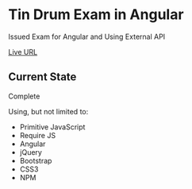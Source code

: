 <h1>Tin Drum Exam in Angular</h1>
<p>Issued Exam for Angular and Using External API</p>
<p><a href="http://www.jvmqueue.com/angularTinDrumExam/">Live URL</a></p>
<h2>Current State</h2>
<p>Complete</p>
<p>Using, but not limited to:</p>
<ul>
    <li>Primitive JavaScript</li>
    <li>Require JS</li>
    <li>Angular</li>
    <li>jQuery</li>
    <li>Bootstrap</li>    
    <li>CSS3</li>   
    <li>NPM</li>
</ul>